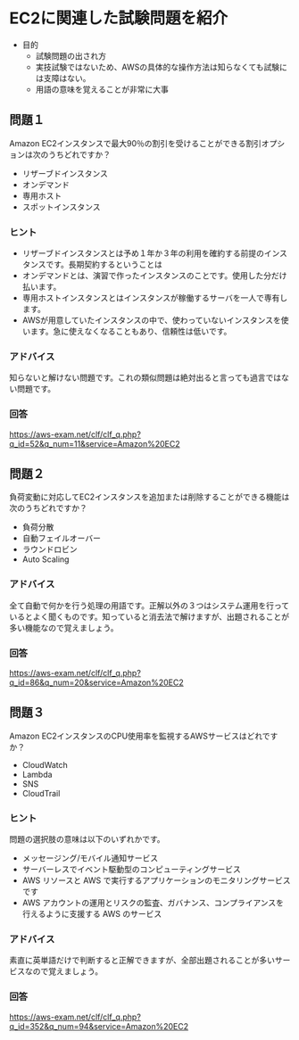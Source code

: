 # EC2に関連した試験問題を紹介
- 目的
  - 試験問題の出され方
  - 実技試験ではないため、AWSの具体的な操作方法は知らなくても試験には支障はない。
  - 用語の意味を覚えることが非常に大事

## 問題１
Amazon EC2インスタンスで最大90％の割引を受けることができる割引オプションは次のうちどれですか？
- リザーブドインスタンス
- オンデマンド
- 専用ホスト
- スポットインスタンス

### ヒント
- リザーブドインスタンスとは予め１年か３年の利用を確約する前提のインスタンスです。長期契約するということは
- オンデマンドとは、演習で作ったインスタンスのことです。使用した分だけ払います。
- 専用ホストインスタンスとはインスタンスが稼働するサーバを一人で専有します。
- AWSが用意していたインスタンスの中で、使わっていないインスタンスを使います。急に使えなくなることもあり、信頼性は低いです。

### アドバイス
知らないと解けない問題です。これの類似問題は絶対出ると言っても過言ではない問題です。

### 回答
https://aws-exam.net/clf/clf_q.php?q_id=52&q_num=11&service=Amazon%20EC2

## 問題２
負荷変動に対応してEC2インスタンスを追加または削除することができる機能は次のうちどれですか？

- 負荷分散
- 自動フェイルオーバー
- ラウンドロビン
- Auto Scaling

### アドバイス
全て自動で何かを行う処理の用語です。正解以外の３つはシステム運用を行っているとよく聞くものです。知っていると消去法で解けますが、出題されることが多い機能なので覚えましょう。

### 回答
https://aws-exam.net/clf/clf_q.php?q_id=86&q_num=20&service=Amazon%20EC2

## 問題３
Amazon EC2インスタンスのCPU使用率を監視するAWSサービスはどれですか？

- CloudWatch
- Lambda
- SNS
- CloudTrail

### ヒント
問題の選択肢の意味は以下のいずれかです。
- メッセージング/モバイル通知サービス
- サーバーレスでイベント駆動型のコンピューティングサービス
- AWS リソースと AWS で実行するアプリケーションのモニタリングサービスです
- AWS アカウントの運用とリスクの監査、ガバナンス、コンプライアンスを行えるように支援する AWS のサービス

### アドバイス
素直に英単語だけで判断すると正解できますが、全部出題されることが多いサービスなので覚えましょう。

### 回答
https://aws-exam.net/clf/clf_q.php?q_id=352&q_num=94&service=Amazon%20EC2
